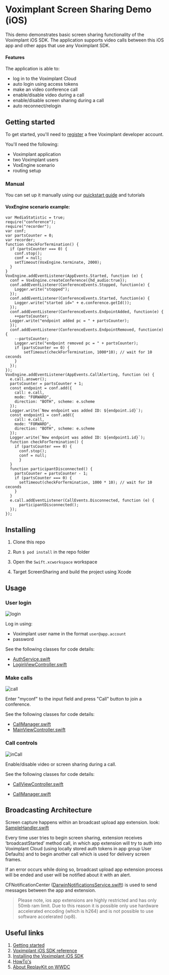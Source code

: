 # Voximplant Screen Sharing Demo (iOS)

This demo demonstrates basic screen sharing functionality of the Voximplant iOS SDK. The application supports video calls between this iOS app and other apps that use any Voximplant SDK.

#### Features
The application is able to:
- log in to the Voximplant Cloud
- auto login using access tokens
- make an video conference call
- enable/disable video during a call
- enable/disable screen sharing during a call
- auto reconnect/relogin


## Getting started

To get started, you'll need to [register](https://voximplant.com) a free Voximplant developer account.

You'll need the following:
- Voximplant application
- two Voximplant users
- VoxEngine scenario
- routing setup

### Manual

You can set up it manually using our [quickstart guide](https://voximplant.com/docs/references/articles/quickstart) and tutorials

#### VoxEngine scenario example:
  ```
  var MediaStatistic = true;
  require("conference");
  require("recorder");
  var conf;
  var partsCounter = 0;
  var recorder;
  function checkForTermination() {
    if (partsCounter === 0) {
      conf.stop();
      conf = null;
      setTimeout(VoxEngine.terminate, 2000);
    }
  }
  VoxEngine.addEventListener(AppEvents.Started, function (e) {
    conf = VoxEngine.createConference({hd_audio:true});
    conf.addEventListener(ConferenceEvents.Stopped, function(e) {
      Logger.write("stopped");
    });
    conf.addEventListener(ConferenceEvents.Started, function(e) {
      Logger.write("started id=" + e.conference.getId());
    });
    conf.addEventListener(ConferenceEvents.EndpointAdded, function(e) {
      ++partsCounter;
    Logger.write("endpoint added pc = " + partsCounter);
    });
    conf.addEventListener(ConferenceEvents.EndpointRemoved, function(e) {
      --partsCounter;
      Logger.write("endpoint removed pc = " + partsCounter);
      if (partsCounter == 0) {
          setTimeout(checkForTermination, 1000*10); // wait for 10 ceconds
      }
    });
  });
  VoxEngine.addEventListener(AppEvents.CallAlerting, function (e) {
    e.call.answer();
    partsCounter = partsCounter + 1;
    const endpoint = conf.add({
      call: e.call,
      mode: "FORWARD",
      direction: "BOTH", scheme: e.scheme
    });
    Logger.write(`New endpoint was added ID: ${endpoint.id}`);
    const endpoint1 = conf.add({
      call: e.call,
      mode: "FORWARD",
      direction: "BOTH", scheme: e.scheme
    });
    Logger.write(`New endpoint was added ID: ${endpoint1.id}`);
    function checkForTermination() {
      if (partsCounter === 0) {
        conf.stop();
        conf = null;
        }
    }
    function participantDisconnected() {
      partsCounter = partsCounter - 1;
      if (partsCounter === 0) {
        setTimeout(checkForTermination, 1000 * 10); // wait for 10 ceconds
      }
    }
    e.call.addEventListener(CallEvents.Disconnected, function (e) {
        participantDisconnected();
    });
  });
  ```

## Installing

1. Clone this repo 

1. Run `$ pod install` in the repo folder

1. Open the `Swift.xcworkspace` workspace

1. Target ScreenSharing and build the project using Xcode

## Usage

### User login
![login](Screenshots/login.png)

Log in using:
* Voximplant user name in the format `user@app.account`
* password

See the following classes for code details:
* [AuthService.swift](Services/AuthService.swift)
* [LoginViewController.swift](Stories/LoginViewController.swift)

### Make calls
![call](Screenshots/call.png)

Enter "myconf" to the input field and press "Call" button to join a conference.

See the following classes for code details:
- [CallManager.swift](Services/CallManager.swift)
- [MainViewController.swift](Stories/MainViewController.swift)

### Call controls
![inCall](Screenshots/inCall.png)

Enable/disable video or screen sharing during a call.

See the following classes for code details:
- [CallViewController.swift](Stories/CallViewController.swift)
* [CallManager.swift](Services/CallManager.swift)
  
  
## Broadcasting Architecture

Screen capture happens within an broadcast upload app extension.
look: [SampleHandler.swift](../ScreenSharingUploadAppex/SampleHandler)

Every time user tries to begin screen sharing, extension receives ‘broadcastStarted’ method call, in which
app extension will try to auth into Voximplant Cloud 
(using locally stored auth tokens in app group User Defaults) and to begin another call which is used for delivery screen frames.

If an error occurs while doing so, broadcast upload app extension process will be ended and user will be notified about it with an alert.

CFNotificationCenter ([DarwinNotificationsService.swift](Services/DarwinNotificationsService.swift)) is used to send messages between the app and extension.

>  Please note, ios app extensions are highly restricted and has only 
50mb ram limit. Due to this reason it is possible only use hardware accelerated encoding (which is h264) and is not possible to use software accelerated (vp8).


## Useful links
1. [Getting started](https://voximplant.com/docs/introduction)
2. [Voximplant iOS SDK reference](https://voximplant.com/docs/references/iossdk)
3. [Installing the Voximplant iOS SDK](https://voximplant.com/docs/introduction/integration/adding_sdks/installing/ios_sdk)
4. [HowTo's](https://voximplant.com/docs/howtos) 
5. [About ReplayKit on WWDC](https://developer.apple.com/videos/play/wwdc2018/601/) 
